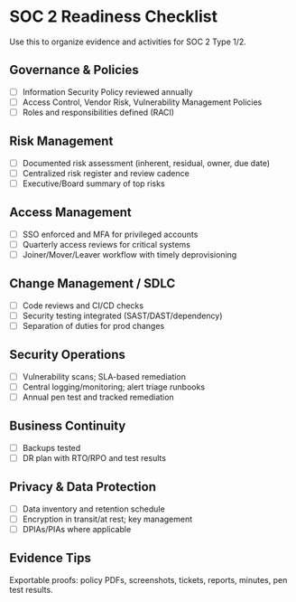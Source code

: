 # SOC 2 Readiness Checklist

Use this to organize evidence and activities for SOC 2 Type 1/2.

## Governance & Policies
- [ ] Information Security Policy reviewed annually
- [ ] Access Control, Vendor Risk, Vulnerability Management Policies
- [ ] Roles and responsibilities defined (RACI)

## Risk Management
- [ ] Documented risk assessment (inherent, residual, owner, due date)
- [ ] Centralized risk register and review cadence
- [ ] Executive/Board summary of top risks

## Access Management
- [ ] SSO enforced and MFA for privileged accounts
- [ ] Quarterly access reviews for critical systems
- [ ] Joiner/Mover/Leaver workflow with timely deprovisioning

## Change Management / SDLC
- [ ] Code reviews and CI/CD checks
- [ ] Security testing integrated (SAST/DAST/dependency)
- [ ] Separation of duties for prod changes

## Security Operations
- [ ] Vulnerability scans; SLA-based remediation
- [ ] Central logging/monitoring; alert triage runbooks
- [ ] Annual pen test and tracked remediation

## Business Continuity
- [ ] Backups tested
- [ ] DR plan with RTO/RPO and test results

## Privacy & Data Protection
- [ ] Data inventory and retention schedule
- [ ] Encryption in transit/at rest; key management
- [ ] DPIAs/PIAs where applicable

## Evidence Tips
Exportable proofs: policy PDFs, screenshots, tickets, reports, minutes, pen test results.
